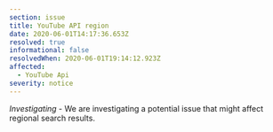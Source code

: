 ```yaml
---
section: issue
title: YouTube API region
date: 2020-06-01T14:17:36.653Z
resolved: true
informational: false
resolvedWhen: 2020-06-01T19:14:12.923Z
affected:
  - YouTube Api
severity: notice
---
```

*Investigating* - We are investigating a potential issue that might affect regional search results.